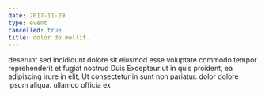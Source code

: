 ```yaml
---
date: 2017-11-29
type: event
cancelled: true
title: dolor do mollit.
---
```

deserunt sed incididunt dolore sit eiusmod esse voluptate commodo tempor reprehenderit et fugiat nostrud Duis Excepteur ut in quis proident, ea adipiscing irure in elit, Ut consectetur in sunt non pariatur. dolor dolore ipsum aliqua. ullamco officia ex